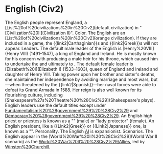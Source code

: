 # English (Civ2)

The English people represent England, a [List%20of%20civilizations%20in%20Civ2](default civilization) in "[Civilization%20II](Civilization II)".
Color.
The English are an [List%20of%20civilizations%20in%20Civ2](orange civilization). If they are included in a game, the {{link2|Carthaginian}}s and {{link2|Greek}}s will not appear.
Leaders.
The default male leader of the English is [Henry%20VIII](Henry VIII) (1491–1547), a king of England and Ireland. He is mostly known for his concern with producing a male heir for his throne, which caused him to undertake the and ultimately to .
The default female leader is [Elizabeth%20I](Elizabeth I) (1533–1603), queen of England and Ireland and daughter of Henry VIII. Taking power upon her brother and sister's deaths, she maintained her independence by avoiding marriage and most wars, but—when threatened by the {{link2|Spanish}}—her naval forces were able to defeat its Grand Armada in 1588. Her reign is also well known for its flourishing culture, including [Shakespeare%27s%20Theatre%20%28Civ2%29](Shakespeare's plays).
English leaders use the default titles except under [Fundamentalism%20%28government%29%20%28Civ2%29](fundamentalism) and [Democracy%20%28government%29%20%28Civ2%29](democracy). An English high priest or priestess is known as a "" (male) or "lady protector" (female). An English president, like a {{Link2|Greek}} or {{Link2|Japanese}} one, is known as a "".
Personality.
The English [AI](AI) is expansionist.
Scenarios.
The English appear in the [World%20War%20II%20%28Civ2%29](World War II scenario) as the [World%20War%20II%20%28Civ2%29/Allies](Allies), led by [Winston%20Churchill](Churchill).